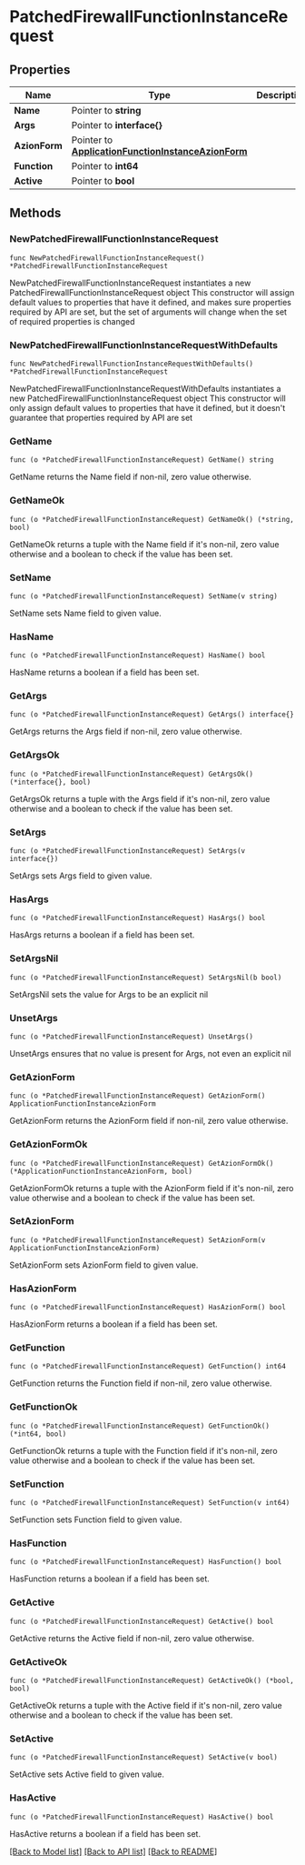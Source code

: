 # PatchedFirewallFunctionInstanceRequest

## Properties

Name | Type | Description | Notes
------------ | ------------- | ------------- | -------------
**Name** | Pointer to **string** |  | [optional] 
**Args** | Pointer to **interface{}** |  | [optional] 
**AzionForm** | Pointer to [**ApplicationFunctionInstanceAzionForm**](ApplicationFunctionInstanceAzionForm.md) |  | [optional] 
**Function** | Pointer to **int64** |  | [optional] 
**Active** | Pointer to **bool** |  | [optional] 

## Methods

### NewPatchedFirewallFunctionInstanceRequest

`func NewPatchedFirewallFunctionInstanceRequest() *PatchedFirewallFunctionInstanceRequest`

NewPatchedFirewallFunctionInstanceRequest instantiates a new PatchedFirewallFunctionInstanceRequest object
This constructor will assign default values to properties that have it defined,
and makes sure properties required by API are set, but the set of arguments
will change when the set of required properties is changed

### NewPatchedFirewallFunctionInstanceRequestWithDefaults

`func NewPatchedFirewallFunctionInstanceRequestWithDefaults() *PatchedFirewallFunctionInstanceRequest`

NewPatchedFirewallFunctionInstanceRequestWithDefaults instantiates a new PatchedFirewallFunctionInstanceRequest object
This constructor will only assign default values to properties that have it defined,
but it doesn't guarantee that properties required by API are set

### GetName

`func (o *PatchedFirewallFunctionInstanceRequest) GetName() string`

GetName returns the Name field if non-nil, zero value otherwise.

### GetNameOk

`func (o *PatchedFirewallFunctionInstanceRequest) GetNameOk() (*string, bool)`

GetNameOk returns a tuple with the Name field if it's non-nil, zero value otherwise
and a boolean to check if the value has been set.

### SetName

`func (o *PatchedFirewallFunctionInstanceRequest) SetName(v string)`

SetName sets Name field to given value.

### HasName

`func (o *PatchedFirewallFunctionInstanceRequest) HasName() bool`

HasName returns a boolean if a field has been set.

### GetArgs

`func (o *PatchedFirewallFunctionInstanceRequest) GetArgs() interface{}`

GetArgs returns the Args field if non-nil, zero value otherwise.

### GetArgsOk

`func (o *PatchedFirewallFunctionInstanceRequest) GetArgsOk() (*interface{}, bool)`

GetArgsOk returns a tuple with the Args field if it's non-nil, zero value otherwise
and a boolean to check if the value has been set.

### SetArgs

`func (o *PatchedFirewallFunctionInstanceRequest) SetArgs(v interface{})`

SetArgs sets Args field to given value.

### HasArgs

`func (o *PatchedFirewallFunctionInstanceRequest) HasArgs() bool`

HasArgs returns a boolean if a field has been set.

### SetArgsNil

`func (o *PatchedFirewallFunctionInstanceRequest) SetArgsNil(b bool)`

 SetArgsNil sets the value for Args to be an explicit nil

### UnsetArgs
`func (o *PatchedFirewallFunctionInstanceRequest) UnsetArgs()`

UnsetArgs ensures that no value is present for Args, not even an explicit nil
### GetAzionForm

`func (o *PatchedFirewallFunctionInstanceRequest) GetAzionForm() ApplicationFunctionInstanceAzionForm`

GetAzionForm returns the AzionForm field if non-nil, zero value otherwise.

### GetAzionFormOk

`func (o *PatchedFirewallFunctionInstanceRequest) GetAzionFormOk() (*ApplicationFunctionInstanceAzionForm, bool)`

GetAzionFormOk returns a tuple with the AzionForm field if it's non-nil, zero value otherwise
and a boolean to check if the value has been set.

### SetAzionForm

`func (o *PatchedFirewallFunctionInstanceRequest) SetAzionForm(v ApplicationFunctionInstanceAzionForm)`

SetAzionForm sets AzionForm field to given value.

### HasAzionForm

`func (o *PatchedFirewallFunctionInstanceRequest) HasAzionForm() bool`

HasAzionForm returns a boolean if a field has been set.

### GetFunction

`func (o *PatchedFirewallFunctionInstanceRequest) GetFunction() int64`

GetFunction returns the Function field if non-nil, zero value otherwise.

### GetFunctionOk

`func (o *PatchedFirewallFunctionInstanceRequest) GetFunctionOk() (*int64, bool)`

GetFunctionOk returns a tuple with the Function field if it's non-nil, zero value otherwise
and a boolean to check if the value has been set.

### SetFunction

`func (o *PatchedFirewallFunctionInstanceRequest) SetFunction(v int64)`

SetFunction sets Function field to given value.

### HasFunction

`func (o *PatchedFirewallFunctionInstanceRequest) HasFunction() bool`

HasFunction returns a boolean if a field has been set.

### GetActive

`func (o *PatchedFirewallFunctionInstanceRequest) GetActive() bool`

GetActive returns the Active field if non-nil, zero value otherwise.

### GetActiveOk

`func (o *PatchedFirewallFunctionInstanceRequest) GetActiveOk() (*bool, bool)`

GetActiveOk returns a tuple with the Active field if it's non-nil, zero value otherwise
and a boolean to check if the value has been set.

### SetActive

`func (o *PatchedFirewallFunctionInstanceRequest) SetActive(v bool)`

SetActive sets Active field to given value.

### HasActive

`func (o *PatchedFirewallFunctionInstanceRequest) HasActive() bool`

HasActive returns a boolean if a field has been set.


[[Back to Model list]](../README.md#documentation-for-models) [[Back to API list]](../README.md#documentation-for-api-endpoints) [[Back to README]](../README.md)


